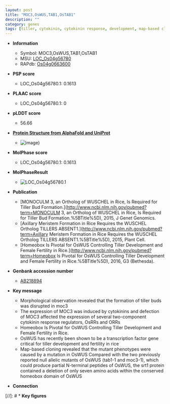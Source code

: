 ```yaml
---
layout: post
title: "MOC3,OsWUS,TAB1,OsTAB1"
description: ""
category: genes
tags: [tiller, cytokinin, cytokinin response, development, map-based cloning, transcription factor, fertility]
---
```


* **Information**  
    + Symbol: MOC3,OsWUS,TAB1,OsTAB1  
    + MSU: [LOC_Os04g56780](http://rice.plantbiology.msu.edu/cgi-bin/ORF_infopage.cgi?orf=LOC_Os04g56780)  
    + RAPdb: [Os04g0663600](http://rapdb.dna.affrc.go.jp/viewer/gbrowse_details/irgsp1?name=Os04g0663600)  

* **PSP score**  
    + LOC_Os04g56780.1: 0.1613 

* **PLAAC score**  
    + LOC_Os04g56780.1: 0 

* **pLDDT score**
    + 56.66

* **[Protein Structure from AlphaFold and UniProt](https://www.uniprot.org/uniprotkb/Q7XM13/entry#structure)**
    + ![image](https://ricepsp.github.io/images/Q7/AF-Q7XM13-F1.png))

* **MolPhase score**
    + LOC_Os04g56780.1: 0.1613

* **MolPhaseResult**
    + ![LOC_Os04g56780.1](https://ricepsp.github.io/pictures/LOC_Os04g/LOC_Os04g56780.1.png)

* **Publication**  
    + [MONOCULM 3, an Ortholog of WUSCHEL in Rice, Is Required for Tiller Bud Formation.](http://www.ncbi.nlm.nih.gov/pubmed?term=MONOCULM 3, an Ortholog of WUSCHEL in Rice, Is Required for Tiller Bud Formation.%5BTitle%5D), 2015, J Genet Genomics.
    + [Axillary Meristem Formation in Rice Requires the WUSCHEL Ortholog TILLERS ABSENT1.](http://www.ncbi.nlm.nih.gov/pubmed?term=Axillary Meristem Formation in Rice Requires the WUSCHEL Ortholog TILLERS ABSENT1.%5BTitle%5D), 2015, Plant Cell.
    + [Homeobox Is Pivotal for OsWUS Controlling Tiller Development and Female Fertility in Rice.](http://www.ncbi.nlm.nih.gov/pubmed?term=Homeobox Is Pivotal for OsWUS Controlling Tiller Development and Female Fertility in Rice.%5BTitle%5D), 2016, G3 (Bethesda).

* **Genbank accession number**  
    + [AB218894](http://www.ncbi.nlm.nih.gov/nuccore/AB218894)

* **Key message**  
    + Morphological observation revealed that the formation of tiller buds was disrupted in moc3
    + The expression of MOC3 was induced by cytokinins and defection of MOC3 affected the expression of several two-component cytokinin response regulators, OsRRs and ORRs
    + Homeobox Is Pivotal for OsWUS Controlling Tiller Development and Female Fertility in Rice.
    + OsWUS has recently been shown to be a transcription factor gene critical for tiller development and fertility in rice
    + Map-based cloning revealed that the mutant phenotypes were caused by a mutation in OsWUS Compared with the two previously reported null allelic mutants of OsWUS (tab1-1 and moc3-1), which could produce partial N-terminal peptides of OsWUS, the srt1 protein contained a deletion of only seven amino acids within the conserved homeobox domain of OsWUS

* **Connection**  

[//]: # * **Key figures**  


